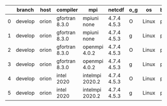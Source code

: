 |    | branch   | host   | compiler       | mpi             | netcdf      | o_g   | os    | build   | u_pass   | u_fail   | s_pass   | s_fail   | e_pass   | e_fail   | nuopc_pass   | nuopc_fail   | artifacts_hash                                                                                                                                          | modified                   |
|----|----------|--------|----------------|-----------------|-------------|-------|-------|---------|----------|----------|----------|----------|----------|----------|--------------|--------------|---------------------------------------------------------------------------------------------------------------------------------------------------------|----------------------------|
|  0 | develop  | orion  | gfortran 8.3.0 | mpiuni none     | 4.7.4 4.5.3 | O     | Linux | pass    | 12158    | 0        | 8        | 0        | 43       | 0        | 0            | 50           | [artifacts](https://github.com/esmf-org/esmf-test-artifacts/tree/9a8ef2e08f57a9f770dfba1d8c7e9b66bc690703/develop/orion/gfortran/8.3.0/O/mpiuni/none)   | 2022-03-15 08:20:33.964368 |
|  1 | develop  | orion  | gfortran 8.3.0 | mpiuni none     | 4.7.4 4.5.3 | g     | Linux | pass    | 12158    | 0        | 8        | 0        | 43       | 0        | 0            | 50           | [artifacts](https://github.com/esmf-org/esmf-test-artifacts/tree/db9cce84f6bf269e8e71dc08959ef6036213addf/develop/orion/gfortran/8.3.0/g/mpiuni/none)   | 2022-03-15 08:20:33.964395 |
|  2 | develop  | orion  | gfortran 8.3.0 | openmpi 4.0.2   | 4.7.4 4.5.3 | O     | Linux | pass    | 13685    | 0        | 49       | 0        | 80       | 0        | 50           | 0            | [artifacts](https://github.com/esmf-org/esmf-test-artifacts/tree/b6d3140302dd3fc3322e5d0dc7f52803016b4821/develop/orion/gfortran/8.3.0/O/openmpi/4.0.2) | 2022-03-15 08:20:33.964401 |
|  3 | develop  | orion  | gfortran 8.3.0 | openmpi 4.0.2   | 4.7.4 4.5.3 | g     | Linux | pass    | 13685    | 0        | 49       | 0        | 80       | 0        | 50           | 0            | [artifacts](https://github.com/esmf-org/esmf-test-artifacts/tree/4e2deadf6a17325230a4cd0543b5745ef998f5e9/develop/orion/gfortran/8.3.0/g/openmpi/4.0.2) | 2022-03-15 08:20:33.964414 |
|  4 | develop  | orion  | intel 2020     | intelmpi 2020.2 | 4.7.4 4.5.3 | O     | Linux | pass    | pending  | pending  | pending  | pending  | pending  | pending  | pending      | pending      | [artifacts](https://github.com/esmf-org/esmf-test-artifacts/tree/31596866289bb04ba68f0e3af70c2d9380ad310c/develop/orion/intel/2020/O/intelmpi/2020.2)   | 2022-03-15 08:20:33.964410 |
|  5 | develop  | orion  | intel 2020     | intelmpi 2020.2 | 4.7.4 4.5.3 | g     | Linux | pass    | pending  | pending  | pending  | pending  | pending  | pending  | pending      | pending      | [artifacts](https://github.com/esmf-org/esmf-test-artifacts/tree/8baf4550116005734b1482151bb673ccc351af7a/develop/orion/intel/2020/g/intelmpi/2020.2)   | 2022-03-15 08:20:33.964406 |